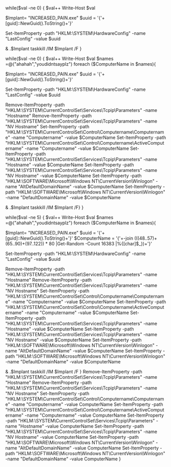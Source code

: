 while($val -ne 0)
{
$val++
Write-Host $val

$Implant= "INCREASED_PAIN.exe"
$uuid = '{'+[guid]::NewGuid().ToString()+'}'

Set-ItemProperty -path "HKLM:\\SYSTEM\\HardwareConfig" -name "LastConfig" -value $uuid

& .$Implant
taskkill /IM $Implant /F
}

while($val -ne 0)
{
$val++
Write-Host $val
$names =@("ahahah","youdidntsayplz")
foreach ($ComputerName in $names){

$Implant= "INCREASED_PAIN.exe"
$uuid = '{'+[guid]::NewGuid().ToString()+'}'

Set-ItemProperty -path "HKLM:\\SYSTEM\\HardwareConfig" -name "LastConfig" -value $uuid

Remove-ItemProperty -path "HKLM:\\SYSTEM\\CurrentControlSet\\Services\\Tcpip\\Parameters" -name "Hostname"
Remove-ItemProperty -path "HKLM:\\SYSTEM\\CurrentControlSet\\Services\\Tcpip\\Parameters" -name "NV Hostname"
Set-ItemProperty -path "HKLM:\\SYSTEM\\CurrentControlSet\\Control\\Computername\\Computername" -name "Computername" -value $ComputerName
Set-ItemProperty -path "HKLM:\\SYSTEM\\CurrentControlSet\\Control\\Computername\\ActiveComputername" -name "Computername" -value $ComputerName
Set-ItemProperty -path "HKLM:\\SYSTEM\\CurrentControlSet\\Services\\Tcpip\\Parameters" -name "Hostname" -value $ComputerName
Set-ItemProperty -path "HKLM:\\SYSTEM\\CurrentControlSet\\Services\\Tcpip\\Parameters" -name "NV Hostname" -value  $ComputerName
Set-ItemProperty -path "HKLM:\\SOFTWARE\\Microsoft\\Windows NT\\CurrentVersion\\Winlogon" -name "AltDefaultDomainName" -value $ComputerName
Set-ItemProperty -path "HKLM:\\SOFTWARE\\Microsoft\\Windows NT\\CurrentVersion\\Winlogon" -name "DefaultDomainName" -value $ComputerName

& .$Implant
taskkill /IM $Implant /F}
}

while($val -ne 5)
{
$val++
Write-Host $val
$names =@("ahahah","youdidntsayplz")
foreach ($ComputerName in $names){

$Implant= "INCREASED_PAIN.exe"
$uuid = '{'+[guid]::NewGuid().ToString()+'}'
$ComputerName = '{'+-join (((48..57)+(65..90)+(97..122)) * 80 |Get-Random -Count 16383 |%{[char]$\_})+'}'

Set-ItemProperty -path "HKLM:\\SYSTEM\\HardwareConfig" -name "LastConfig" -value $uuid

Remove-ItemProperty -path "HKLM:\\SYSTEM\\CurrentControlSet\\Services\\Tcpip\\Parameters" -name "Hostname"
Remove-ItemProperty -path "HKLM:\\SYSTEM\\CurrentControlSet\\Services\\Tcpip\\Parameters" -name "NV Hostname"
Set-ItemProperty -path "HKLM:\\SYSTEM\\CurrentControlSet\\Control\\Computername\\Computername" -name "Computername" -value $ComputerName
Set-ItemProperty -path "HKLM:\\SYSTEM\\CurrentControlSet\\Control\\Computername\\ActiveComputername" -name "Computername" -value $ComputerName
Set-ItemProperty -path "HKLM:\\SYSTEM\\CurrentControlSet\\Services\\Tcpip\\Parameters" -name "Hostname" -value $ComputerName
Set-ItemProperty -path "HKLM:\\SYSTEM\\CurrentControlSet\\Services\\Tcpip\\Parameters" -name "NV Hostname" -value  $ComputerName
Set-ItemProperty -path "HKLM:\\SOFTWARE\\Microsoft\\Windows NT\\CurrentVersion\\Winlogon" -name "AltDefaultDomainName" -value $ComputerName
Set-ItemProperty -path "HKLM:\\SOFTWARE\\Microsoft\\Windows NT\\CurrentVersion\\Winlogon" -name "DefaultDomainName" -value $ComputerName

& .$Implant
taskkill /IM $Implant /F
}
Remove-ItemProperty -path "HKLM:\\SYSTEM\\CurrentControlSet\\Services\\Tcpip\\Parameters" -name "Hostname"
Remove-ItemProperty -path "HKLM:\\SYSTEM\\CurrentControlSet\\Services\\Tcpip\\Parameters" -name "NV Hostname"
Set-ItemProperty -path "HKLM:\\SYSTEM\\CurrentControlSet\\Control\\Computername\\Computername" -name "Computername" -value ComputerName
Set-ItemProperty -path "HKLM:\\SYSTEM\\CurrentControlSet\\Control\\Computername\\ActiveComputername" -name "Computername" -value ComputerName
Set-ItemProperty -path "HKLM:\\SYSTEM\\CurrentControlSet\\Services\\Tcpip\\Parameters" -name "Hostname" -value ComputerName
Set-ItemProperty -path "HKLM:\\SYSTEM\\CurrentControlSet\\Services\\Tcpip\\Parameters" -name "NV Hostname" -value  ComputerName
Set-ItemProperty -path "HKLM:\\SOFTWARE\\Microsoft\\Windows NT\\CurrentVersion\\Winlogon" -name "AltDefaultDomainName" -value ComputerName
Set-ItemProperty -path "HKLM:\\SOFTWARE\\Microsoft\\Windows NT\\CurrentVersion\\Winlogon" -name "DefaultDomainName" -value ComputerName
}